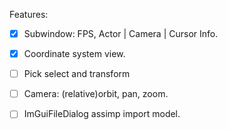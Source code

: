 Features:
- [x] Subwindow: FPS, Actor | Camera | Cursor Info.
- [x] Coordinate system view.
- [ ] Pick select and transform
- [ ] Camera: (relative)orbit, pan, zoom.
- [ ] ImGuiFileDialog assimp import model.

